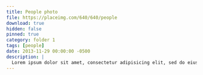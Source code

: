 ```yaml
---
title: People photo
file: https://placeimg.com/640/640/people
download: true
hidden: false
pinned: true
category: folder 1
tags: [people]
date: 2013-11-29 00:00:00 -0500
description: |
  Lorem ipsum dolor sit amet, consectetur adipisicing elit, sed do eiusmod tempor incididunt ut labore et dolore magna aliqua. Ut enim ad minim veniam, quis nostrud exercitation ullamco laboris nisi ut aliquip ex ea commodo consequat. Duis aute irure dolor in reprehenderit in voluptate velit esse cillum dolore eu fugiat nulla pariatur. Excepteur sint occaecat cupidatat non proident, sunt in culpa qui officia deserunt mollit anim id est laborum.
---
```

